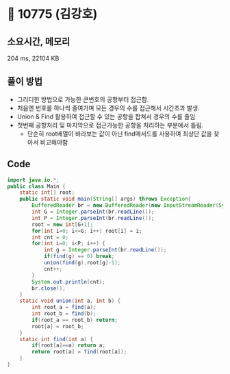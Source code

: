 # 📘 10775 (김강호)

## 소요시간, 메모리

204 ms, 22104 KB

## 풀이 방법

- 그리디한 방법으로 가능한 큰번호의 공항부터 접근함.
- 처음엔 번호를 하나씩 줄여가며 모든 경우의 수를 접근해서 시간초과 발생.
- Union & Find 활용하여 접근할 수 있는 공항을 합쳐서 경우의 수를 줄임
- 첫번째 공항처리 및 마지막으로 접근가능한 공항을 처리하는 부분에서 틀림.
  - 단순히 root배열이 바라보는 값이 아닌 find메서드를 사용하여 최상단 값을 찾아서 비교해야함

## Code

```Java
import java.io.*;
public class Main {
    static int[] root;
    public static void main(String[] args) throws Exception{
        BufferedReader br = new BufferedReader(new InputStreamReader(System.in));
        int G = Integer.parseInt(br.readLine());
        int P = Integer.parseInt(br.readLine());
        root = new int[G+1];
        for(int i=0; i<=G; i++) root[i] = i;
        int cnt = 0;
        for(int i=0; i<P; i++) {
            int g = Integer.parseInt(br.readLine());
            if(find(g) == 0) break;
            union(find(g),root[g]-1);
            cnt++;
        }
        System.out.println(cnt);
        br.close();
    }
    static void union(int a, int b) {
        int root_a = find(a);
        int root_b = find(b);
        if(root_a == root_b) return;
        root[a] = root_b;
    }
    static int find(int a) {
        if(root[a]==a) return a;
        return root[a] = find(root[a]);
    }
}
```
